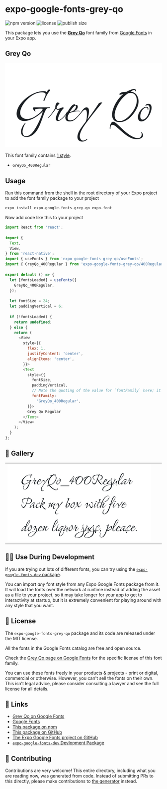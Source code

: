 # expo-google-fonts-grey-qo

![npm version](https://flat.badgen.net/npm/v/expo-google-fonts-grey-qo)
![license](https://flat.badgen.net/github/license/expo/google-fonts)
![publish size](https://flat.badgen.net/packagephobia/install/expo-google-fonts-grey-qo)

This package lets you use the [**Grey Qo**](https://fonts.google.com/specimen/Grey+Qo) font family from [Google Fonts](https://fonts.google.com/) in your Expo app.

## Grey Qo

![Grey Qo](./font-family.png)

This font family contains [1 style](#-gallery).

- `GreyQo_400Regular`

## Usage

Run this command from the shell in the root directory of your Expo project to add the font family package to your project
```sh
expo install expo-google-fonts-grey-qo expo-font
```

Now add code like this to your project
```js
import React from 'react';

import {
  Text,
  View,
} from 'react-native';
import { useFonts } from 'expo-google-fonts-grey-qo/useFonts';
import { GreyQo_400Regular } from 'expo-google-fonts-grey-qo/400Regular';

export default () => {
  let [fontsLoaded] = useFonts({
    GreyQo_400Regular,
  });

  let fontSize = 24;
  let paddingVertical = 6;

  if (!fontsLoaded) {
    return undefined;
  } else {
    return (
      <View
        style={{
          flex: 1,
          justifyContent: 'center',
          alignItems: 'center',
        }}>
        <Text
          style={{
            fontSize,
            paddingVertical,
            // Note the quoting of the value for `fontFamily` here; it expects a string!
            fontFamily:
              'GreyQo_400Regular',
          }}>
          Grey Qo Regular
        </Text>
      </View>
    );
  }
};

```

## 🔡 Gallery


||||
|-|-|-|
|![GreyQo_400Regular](.//400Regular/GreyQo_400Regular.ttf.png)||||


## 👩‍💻 Use During Development

If you are trying out lots of different fonts, you can try using the [`expo-google-fonts-dev` package](https://github.com/freeboub/google-fonts/tree/master/font-packages/dev#readme).

You can import *any* font style from any Expo Google Fonts package from it. It will load the fonts
over the network at runtime instead of adding the asset as a file to your project, so it may take longer
for your app to get to interactivity at startup, but it is extremely convenient
for playing around with any style that you want.

## 📖 License

The `expo-google-fonts-grey-qo` package and its code are released under the MIT license.

All the fonts in the Google Fonts catalog are free and open source.

Check the [Grey Qo page on Google Fonts](https://fonts.google.com/specimen/Grey+Qo) for the specific license of this font family.

You can use these fonts freely in your products & projects - print or digital, commercial or otherwise. However, you can't sell the fonts on their own. This isn't legal advice, please consider consulting a lawyer and see the full license for all details.

## 🔗 Links

- [Grey Qo on Google Fonts](https://fonts.google.com/specimen/Grey+Qo)
- [Google Fonts](https://fonts.google.com/)
- [This package on npm](https://www.npmjs.com/package/expo-google-fonts-grey-qo)
- [This package on GitHub](https://github.com/freeboub/google-fonts/tree/master/font-packages/grey-qo)
- [The Expo Google Fonts project on GitHub](https://github.com/freeboub/google-fonts)
- [`expo-google-fonts-dev` Devlopment Package](https://github.com/freeboub/google-fonts/tree/master/font-packages/dev)

## 🤝 Contributing

Contributions are very welcome! This entire directory, including what you are reading now, was generated from code. Instead of submitting PRs to this directly, please make contributions to [the generator](https://github.com/freeboub/google-fonts/tree/master/packages/generator) instead.
